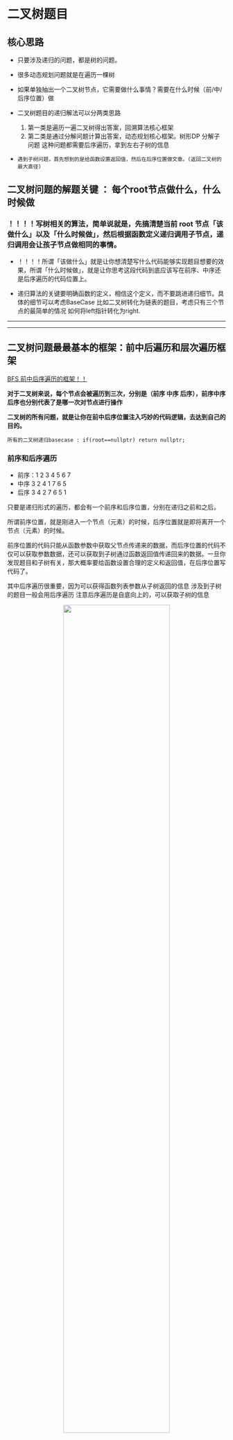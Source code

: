 # 二叉树题目
## 核心思路

- 只要涉及递归的问题，都是树的问题。

- 很多动态规划问题就是在遍历一棵树

- 如果单独抽出一个二叉树节点，它需要做什么事情？需要在什么时候（前/中/后序位置）做

- 二叉树题目的递归解法可以分两类思路
  1. 第一类是遍历一遍二叉树得出答案，回溯算法核心框架
  2. 第二类是通过分解问题计算出答案，动态规划核心框架。树形DP 分解子问题 这种问题都需要后序遍历，拿到左右子树的信息
   
- `遇到子树问题，首先想到的是给函数设置返回值，然后在后序位置做文章。(返回二叉树的最大直径)`

## 二叉树问题的解题关键 ： 每个root节点做什么，什么时候做

### ！！！！写树相关的算法，简单说就是，先搞清楚当前 root 节点「该做什么」以及「什么时候做」，然后根据函数定义递归调用子节点，递归调用会让孩子节点做相同的事情。

* ！！！！所谓「该做什么」就是让你想清楚写什么代码能够实现题目想要的效果，所谓「什么时候做」，就是让你思考这段代码到底应该写在前序、中序还是后序遍历的代码位置上。

* 递归算法的关键要明确函数的定义，相信这个定义，而不要跳进递归细节。具体的细节可以考虑BaseCase 比如二叉树转化为链表的题目，考虑只有三个节点的最简单的情况 如何将left指针转化为right.
****

****
## 二叉树问题最最基本的框架：前中后遍历和层次遍历框架


[BFS 前中后序遍历的框架！！](刷题刷题/06_BinaryTree/01_pre_mid_post_order.cpp)

**对于二叉树来说，每个节点会被遍历到三次，分别是（前序 中序 后序），前序中序后序也分别代表了是哪一次对节点进行操作**

**二叉树的所有问题，就是让你在前中后序位置注入巧妙的代码逻辑，去达到自己的目的。**

`所有的二叉树递归basecase : if(root==nullptr) return nullptr;`
### 前序和后序遍历

- 前序：1 2 3 4 5 6 7
- 中序 3 2 4 1 7 6 5
- 后序 3 4 2 7 6 5 1
  
只要是递归形式的遍历，都会有一个前序和后序位置，分别在递归之前和之后。

所谓前序位置，就是刚进入一个节点（元素）的时候，后序位置就是即将离开一个节点（元素）的时候。



 前序位置的代码只能从函数参数中获取父节点传递来的数据，而后序位置的代码不仅可以获取参数数据，还可以获取到子树通过函数返回值传递回来的数据。一旦你发现题目和子树有关，那大概率要给函数设置合理的定义和返回值，在后序位置写代码了。

其中后序遍历很重要，因为可以获得函数列表参数从子树返回的信息 涉及到子树的题目一般会用后序遍历 注意后序遍历是自底向上的，可以获取子树的信息

<div align=center>
<image src="fig/03/1prepost_order.jpeg"  width="70%" height="70%">
</div>


<div align=center>
<image src="fig/03/1prepost_order2.jpeg"  width="50%" height="50%">
</div>


### 来看一个典型的前序遍历的例子

```cpp
// 二叉树遍历函数 打印每个节点所在的层数
void traverse(TreeNode root, int level) {
    if (root == null) {
        return;
    }
    // 前序位置
    printf("节点 %s 在第 %d 层", root, level); // 进入的时候就可以打印了
    traverse(root.left, level + 1);
    traverse(root.right, level + 1);
}

// 这样调用
traverse(root, 1);

```

### 我们再来看一个典型的后序遍历的例子

```cpp
// 定义：输入一棵二叉树，返回这棵二叉树的节点总数
int count(TreeNode root) {
    if (root == null) {
        return 0;
    }
    int leftCount = count(root.left);
    int rightCount = count(root.right);
    // 后序位置 离开节点的时候，从left和right子树获得了信息。加工后打印出来
    printf("节点 %s 的左子树有 %d 个节点，右子树有 %d 个节点",
            root, leftCount, rightCount);

    return leftCount + rightCount + 1;
}

```

## 中序遍历



中序位置主要用在 BST 场景中，你完全可以把 BST 的中序遍历认为是遍历有序数组。











## 二叉树的层次遍历框架

本质上就是一个BFS框架，用`queue`辅助一下.

```cpp
queue<TreeNode*> q;
q.push(root);
while(!q.empty())
{
    size_t size = q.size();
    for(size_t i = 0; i < size; ++i)
    {
        //bfs 操作
        TreeNode *curr = q.front();
        q.pop();// 记得弹出
        level.push_back(curr->val);//遍历的过程
        if(curr->left)// 空指针保护
        {
            q.push(curr->left != nullptr);
        }
        if(curr->right != nullptr)// 空指针保护
        {
            q.push(curr->right);
        }
    }
}

```

[102.二叉树的层序遍历](https://leetcode-cn.com/problems/binary-tree-level-order-traversal/submissions/)
[本地连接](vscode/102.二叉树的层序遍历.cpp)



    

[515.在每个树行中找最大值](https://leetcode.cn/problems/find-largest-value-in-each-tree-row/description/) [本地链接](vscode/515.在每个树行中找最大值.cpp)


## 纲领题目:

* [104 二叉树最大深度](https://leetcode-cn.com/problems/maximum-depth-of-binary-tree) [本地连接](vscode/104.二叉树的最大深度.cpp)

    - 基于遍历的答案
      - 记录一个全局变量`curr_depth` 和 全局变量 `max_depth` 
      - `curr_depth` 在进入的时候自增，离开的时候自减
    - 基于分解问题的答案
      - 后序遍历带来的左右子树信息`max(leftdepth, rightdepth)`

* [543. 二叉树的直径（简单）](https://leetcode-cn.com/problems/diameter-of-binary-tree)  [本地](vscode/543.二叉树的直径.cpp)

    - 本质上就是左右子树深度的最大值构成直径，和上一题基本是一样的思路


## 1.关注递归定义 而不陷入细节

* [226. 翻转二叉树（简单）](https://leetcode-cn.com/problems/invert-binary-tree) [本地连接](vscode/226.翻转二叉树.cpp)

    - 做什么：用一个temp变量，交换左右子树。
    - 什么时候做：前序位置
    - 也可以使用问题分解的思路，后序位置获得翻转过的左右子树节点

* [114. 二叉树展开为链表（中等）](https://leetcode-cn.com/problems/flatten-binary-tree-to-linked-list) [本地连接](vscode/114.二叉树展开为链表.cpp)

    - 基于分解问题的思路去做（原地修改）   

    1. 先利用 flatten(x.left) 和 flatten(x.right) 将 x 的左右子树拉平。

    2. 将 x 的右子树接到左子树下方，然后将整个左子树作为右子树。    

<div align=center>
<image src="fig/03/3_flat.jpeg"  width="50%" height="50%">
</div>

* [116. 填充每个节点的下一个右侧节点指针（中等）](https://leetcode-cn.com/problems/populating-next-right-pointers-in-each-node) [本地连接](vscode/116.填充每个节点的下一个右侧节点指针.cpp)

    函数签名为：`tranverse(Treenode *left, Treenode *right)`

    在前序位置，把一颗想象出来的三叉树穿起来

    //最右侧的节点不用连接 ，所以basecase里的条件判断应该是`if(node1==nullptr || node2==nullptr) return ;`

<div align=center>
<image src="fig/03/2_next_pointer.png"  width="50%" height="50%">
</div>

## 2.从数组 通过前中后序构建二叉树
找到root，递归的构建左右子树

* [654. 最大二叉树（中等）](https://leetcode-cn.com/problems/maximum-binary-tree/) [本地连接](vscode/654.最大二叉树.cpp)

    ```cpp
    TreeNode constructMaximumBinaryTree([3,2,1,6,0,5]) {
        // 找到数组中的最大值
        TreeNode root = new TreeNode(6);
        // 递归调用构造左右子树
        root.left = constructMaximumBinaryTree([3,2,1]);
        root.right = constructMaximumBinaryTree([0,5]);
        return root;
    }

    ```
* [105. 从前序与中序遍历序列构造二叉树（中等）](https://leetcode-cn.com/problems/construct-binary-tree-from-preorder-and-inorder-traversal/) [本地连接](vscode/105.从前序与中序遍历序列构造二叉树.cpp)

    - 函数签名``

    - 使用`<unorderd_map>`来确定``inorder``中`val`到`index`的映射
    - 根据节点数量确定左右子树的长度，进行递归划分
    <div align=center>
    <image src="fig/03/4_prein.jpeg"  width="70%" height="50%">
    </div>

    <div align=center>
    <image src="fig/03/4_prein2.jpeg"  width="70%" height="50%">
    </div>

* [106. 从中序与后序遍历序列构造二叉树（中等）](https://leetcode-cn.com/problems/construct-binary-tree-from-inorder-and-postorder-traversal/) [本地连接](vscode/106.从中序与后序遍历序列构造二叉树.cpp)

    - 跟上一题还是一样的思路，就是注意后序的节点位置就行了
    <div align=center>
    <image src="fig/03/5postin.jpeg"  width="70%" height="50%">
    </div>

* [889. 根据前序和后序遍历构造二叉树（中等） 构造结果不唯一](https://leetcode.cn/problems/construct-binary-tree-from-preorder-and-postorder-traversal/) [本地连接]()
  
    1. 首先把前序遍历结果的第一个元素或者后序遍历结果的最后一个元素确定为根节点的值。

    2. 然后把前序遍历结果的第二个元素作为左子树的根节点的值。

    3. 在后序遍历结果中寻找左子树根节点的值，从而确定了左子树的索引边界，进而确定右子树的索引边界，递归构造左右子树即可。


    - 跟上一题的区别在于，根据前序和后序遍历构造的二叉树可能是不唯一的
    - 思路还是一样的 找到左子树的长度和位置，然后递归遍历
    - 需要对basecase进行特殊处理（即没有左子树的情况）
    <div align=center>
    <image src="fig/03/6prepost.jpeg"  width="70%" height="50%">
    </div>

## 3.二叉树序列化

[ 297 二叉树的序列化与反序列化 ](https://leetcode.cn/problems/serialize-and-deserialize-binary-tree/description/) [本地连接](vscode/297.二叉树的序列化与反序列化.cpp)

  - 序列化是将一个数据结构或者对象转换为连续的比特位的操作，进而可以将转换后的数据存储在一个文件或者内存中。

  - 本题的序列化方法可以是将null转化为字符串

  - 基本的思路就是在前序遍历的过程中在一个string中加入对应的字符和分隔符
  - 看这段代码我好像悟了 return是在后序位置做的，所以是构造完了左右子树以后，最后把当前节点的值return了。

    ```cpp
        TreeNode* deserialize_pre(queue<string>& sequence)
        {
            //消耗序列
            //base case
            if(sequence.front()=="#")
            {
                sequence.pop();
                return nullptr;
            }
            string strval = sequence.front();
            sequence.pop();
            int val = stoi(strval);
            TreeNode *curr = new TreeNode(val);// 前序位置
            curr->left=deserialize_pre(sequence);
            curr->right=deserialize_pre(sequence);
            return curr;// 后续位置return
        }
    ```

## 后续遍历
* [652. 寻找重复的子树（中等）](https://leetcode-cn.com/problems/find-duplicate-subtrees) [这题一直没过，本地链接](vscode/652.寻找重复的子树.cpp)

    <div align=center>
    <image src="fig/03/7repeat.jpg"  width="50%" height="50%">
    </div>

    输入：root = [1,2,3,4,null,2,4,null,null,4]

    输出：[[2,4],[4]]

    用于遍历的函数的函数签名`string traverse(TreeNode * root)`，需要从左右子树返回的信息是一个序列化的二叉树（具体是前中后序还是层次的序列化都可以，只需要用于重复判断就行了）
  * 需要解决的两个问题：

    1. 以我为根的这棵二叉树（子树）长啥样？
   
        对于每个节点，递归函数中的subTree变量就可以描述以该节点为根的二叉树（用序列化的方法进行描述，参见上一题）。
    2. 以其他节点为根的子树都长啥样？
        构造一个`unorderd_map<string, int> m`记录每个子序列出现的次数，如果有重复结果在里面。表示为`m.count(str) = 1`。

## 二叉搜索树

1. 对于 BST 的每一个节点 node，左子树节点的值都比 node 的值要小，右子树节点的值都比 node 的值大。

2. 对于 BST 的每一个节点 node，它的左侧子树和右侧子树都是 BST。

3. BST 的中序遍历结果是有序的（升序）。
    
* BST的代码框架：
    ```JAVA
    void BST(TreeNode root, int target) {
        //null 保护
        if(root==NULL)
        {
            return NULL;
        }
        //base case
        if (root.val == target)
            // 找到目标，做点什么
        if (root.val < target) 
            BST(root.right, target);
        if (root.val > target)
            BST(root.left, target);
    }

    ```

* [230. 二叉搜索树中第 K 小的元素（中等）](https://leetcode-cn.com/problems/kth-smallest-element-in-a-bst) [本地连接](vscode/230.二叉搜索树中第k小的元素.cpp) :中序遍历升序

    代码框架：

    ```cpp
    void tranverse(TreeNode* root, int k)
    {
        if(root == nullptr)
        {
            return ;
        }
        tranverse(root->left, k);
        // 中序位置
        ++rank;
        if(rank == k)// 找到了第k大的元素并记录下来
        {
            res = root->val;
        }
        tranverse(root->right, k);
    }
    ```

* [538. 二叉搜索树转化累加树（中等）](https://leetcode-cn.com/problems/convert-bst-to-greater-tree) [本地连接](vscode/538.把二叉搜索树转换为累加树.cpp)

    - `int sum=0;` 记录下在一个降序序列中，比当前节点大的所有节点的值
  
    - 中序遍历倒过来(先遍历右子树，在遍历左子树得到一个降序的序列)。这样到了后续位置的时候，就已经拿到了他的右子树节点和他的父节点右子树的和了（即都比他大）

    - 所以这道题的核心还是理解BST中序遍历的升序性质，在中序位置进行操作。


* [1038. 从二叉搜索树到更大和树](https://leetcode.cn/problems/binary-search-tree-to-greater-sum-tree/) [本地链接]() 和上一题一样的

* [98 .验证搜索二叉树](https://leetcode-cn.com/problems/validate-binary-search-tree/) [本地连接](vscode/98.验证二叉搜索树.cpp) :

    `这题函数签名一定要熟悉，扩展参数列表，将约束传递给子树的所有节点`

    函数签名：（在参数中传递的额外信息，传递给左子树的min是min，传递给左子树的max是root）传递约束条件

    ```cpp
    bool isValid(TreeNode *root,TreeNode *min,TreeNode *max)
    {
        //base case
        if(root==nullptr)
            return true;
        // 判断当前节点是否满足要求
        if(min!=nullptr && root->val<=min->val)
            return false;
        if(max!=nullptr && root->val>=max->val)
            return false;
        // 判断左右子树是否满足要求
        return isValid(root->left,min,root) && isValid(root->right,root,max);
    }   
    ```
* [701. 二叉搜索树中的插入操作（中等）](https://leetcode-cn.com/problems/insert-into-a-binary-search-tree) [本地连接](vscode/701.二叉搜索树中的插入操作.cpp)
  
   base case 是找到一个null的节点进行插入 ，假设是不插入重复的节点

* [700. 二叉搜索树中的搜索（简单）](https://leetcode-cn.com/problems/search-in-a-binary-search-tree) [本地连接](vscode/700.二叉搜索树中的搜索.cpp) 
  
  base case是找到一个null的节点，直接return nullptr

* [450. 删除二叉搜索树中的节点（中等）](https://leetcode-cn.com/problems/delete-node-in-a-bst) [本地连接](vscode/450.删除二叉搜索树中的节点.cpp) 
  
  null保护 注意返回值？？？
  - 分三种情况考虑：

  - 左子树和右子树都为空：直接删除
  - 左子树和右子树有一个为空，使用非空的子树代替要被删除的节点
  - 左子树右子树都不为空，
      1. 先找到右子树的最小值，
      2. 再删除右侧最小节点，
      3. 最后代替当前节点（一定要注意顺序）

    <div align=center>
    <image src="fig/03/8deleteBST.png"  width="70%" height="50%">
    </div>
  ```C++
  //重点关注一下 找到最小节点之后 通国deleteNode函数构建右子树的过程
    if(root->val == key)
    {
        // 情况1和情况2
        if(root->left == nullptr) return root->right;
        if(root->right == nullptr) return root->left;
        // 情况3 找到右侧的最小节点
        TreeNode *minNode = getmin(root->right);
        root->right = deleteNode(root->right, minNode->val);// 先删除右侧最小节点
        //然后把右侧的最小节点接到root上
        minNode->left = root->left;
        minNode->right = root->right; 
        root = minNode;
        return root;
    }
  ```

## 以BST为基础的穷举问题 DFS+DP可以做

* [96. 不同的二叉搜索树（简单）](https://leetcode-cn.com/problems/unique-binary-search-trees) [本地连接](vscode/96.不同的二叉搜索树.cpp)

    - 使用`dp备忘录`进行深度优先搜索

    ```cpp
    int count(int lo, int hi) {
        // base case
        if (lo > hi) return 1;

        int res = 0;
        for (int i = lo; i <= hi; i++) {
            // i 的值作为根节点 root
            int left = count(lo, i - 1);
            int right = count(i + 1, hi);
            // 左右子树的组合数乘积是 BST 的总数
            res += left * right;
        }
        return res;
    }
    ```


* [195. 不同的二叉搜索树II（中等）](https://leetcode-cn.com/problems/unique-binary-search-trees-ii) [本地连接](vscode/95.不同的二叉搜索树-ii.cpp)

    <div align=center>
    <image src="fig/03/9DifferentBST.jpeg"  width="70%" height="50%">
    </div>

    - 在上一题的基础上，把二叉树用先序遍历的`<vector>`返回出来，函数签名为 `vector<TreeNode*> generateTrees(int n)`
    - 二叉树递归 ： 只考虑当前节点做什么，不要进入递归的细节.
    - 即对于每一个节点来说，把左右子树都排列出来就可以了。
    - 核心的代码框架如下：

    ```cpp
        for(int i = low; i <= high; ++i)
        {
            auto lefts = count_dfs(low, i - 1);
            auto rights = count_dfs(i + 1, high);
            // 排列组合左右子树
            for(auto left : lefts)
            {
                for(auto right : rights)
                {
                    TreeNode *root = new TreeNode(i);
                    root->left = left;
                    root->right = right;
                    res.push_back(root);
                }
            }
        }
    ```






## git原理最近公共祖先，进一步理解递归函数（可以刷了dp回来看）

[关键的解题技巧 函数定义 递归返回值 参数列表](https://mp.weixin.qq.com/s/9RKzBcr3I592spAsuMH45g)


-  函数定义： 给出一个节点，一个q 一个p 返回他俩的LCA节点，分三种情况讨论

-  函数的参数 ：TreeNode* lowestCommonAncestor(TreeNode* root, TreeNode* p, TreeNode* q) {

-  root递归缩小问题的规模 要找的p q节点是不变的


* [最近公共祖先](https://leetcode-cn.com/problems/lowest-common-ancestor-of-a-binary-tree) [本地连接](vscode/236.二叉树的最近公共祖先.cpp)

    - 函数签名 `TreeNode* lowestCommonAncestor(TreeNode* root, TreeNode* p, TreeNode* q) `

    - 情况 1，如果p和q都在以root为根的树中，函数返回的root就是p和q的最近公共祖先节点。

    - 情况 2，那如果p和q都不在以root为根的树中怎么办呢？函数返回null。

    - 情况 3，那如果p和q只有一个存在于root为根的树中呢？函数就会返回那个节点。

    - 因为是后序遍历，因此是从下往上找的节点，因此return的一定是最近的公共祖先（return的情况1）

* [搜索二叉树的最近公共祖先](https://leetcode-cn.com/problems/lowest-common-ancestor-of-a-binary-search-tree) [本地连接](vscode/235.二叉搜索树的最近公共祖先.cpp)



## 其他题目

* [341. 扁平化嵌套列表迭代器](https://leetcode.cn/problems/flatten-nested-list-iterator/) [本地链接](vscode/341.扁平化嵌套列表迭代器.cpp)

    本质上嵌套结构是一个多叉树的遍历

    <div align=center>
    <image src="fig/03/10iterator.jpeg"  width="70%" height="50%">
    </div>

* [124.二叉树最大路径和](https://leetcode-cn.com/problems/binary-tree-maximum-path-sum/) [本地连接]()

* [222. 完全二叉树的节点个数（中等）](https://leetcode-cn.com/problems/count-complete-tree-nodes) [本地连接](vscode/222.完全二叉树的节点个数.cpp)

    `总体就是判断当前节点引导的子树是不是满二叉，是的话可以直接返回子树结点数，不是的话就往下遍历。`

  - 完全二叉树 
    <div align=center>
    <image src="fig/03/11complete.png"  width="40%" height="50%">
    </div>

  - 满二叉树 
    <div align=center>
    <image src="fig/03/11perfect.png"  width="40%" height="50%">
    </div>



****
## 辅助函数提供额外的信息!!!!
我们通过使用辅助函数，增加函数参数列表，在参数中携带额外信息，将这种约束传递给子树的所有节点，这也是二叉树算法的一个小技巧吧。

感觉也类似树形DP，通过后序遍历从左右子树获得信息，

* [116. 填充每个节点的下一个右侧节点指针（中等）](https://leetcode-cn.com/problems/populating-next-right-pointers-in-each-node) [本地连接](vscode/116.填充每个节点的下一个右侧节点指针.cpp) 增加函数列表，获得不同父节点的信息

* [98 .验证搜索二叉树](https://leetcode-cn.com/problems/validate-binary-search-tree/) [本地连接](vscode/98.验证二叉搜索树.cpp) :中序遍历方法 函数列表添加min,max 树形DP
****
## 对于有返回值的问题：
参考 执行到最后的时候都会返回当前的root 而且return是一个后续，会最终返回到最root的节点
* [701. 二叉搜索树中的插入操作（中等）](https://leetcode-cn.com/problems/insert-into-a-binary-search-tree) [本地连接](vscode/701.二叉搜索树中的插入操作.cpp)

## 其它问题： 链表；快排 归并 归结为二叉树的递归

```C++
//链表
/* 迭代遍历数组 */
void traverse(int[] arr) {
    for (int i = 0; i < arr.length; i++) {

    }
}

/* 递归遍历数组 */
void traverse(int[] arr, int i) {
    if (i == arr.length) {
        return;
    }
    // 前序位置
    traverse(arr, i + 1);
    // 后序位置
}

/* 迭代遍历单链表 */
void traverse(ListNode head) {
    for (ListNode p = head; p != null; p = p.next) {

    }
}

/* 递归遍历单链表 */
void traverse(ListNode head) {
    if (head == null) {
        return;
    }
    // 前序位置
    traverse(head.next);
    // 后序位置
}

```

```C++
//快速排序就是前序遍历
void sort(int[] nums, int lo, int hi) {
    /****** 前序遍历位置 ******/
    // 通过交换元素构建分界点 p
    int p = partition(nums, lo, hi);
    /************************/

    sort(nums, lo, p - 1);
    sort(nums, p + 1, hi);
}

//归并排序就是后序遍历
// 定义：排序 nums[lo..hi]
void sort(int[] nums, int lo, int hi) {
    int mid = (lo + hi) / 2;
    // 排序 nums[lo..mid]
    sort(nums, lo, mid);
    // 排序 nums[mid+1..hi]
    sort(nums, mid + 1, hi);

    /****** 后序位置 ******/
    // 合并 nums[lo..mid] 和 nums[mid+1..hi]
    merge(nums, lo, mid, hi);
    /*********************/
}
```
```C++
/* 二叉树遍历框架 */
void traverse(TreeNode root) {
    if (root == null) {
        return;
    }
    // 前序位置
    traverse(root.left);
    // 中序位置
    traverse(root.right);
    // 后序位置
}

```


